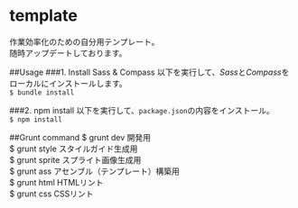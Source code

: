 template
========
作業効率化のための自分用テンプレート。<br>
随時アップデートしております。

##Usage
###1. Install Sass & Compass
以下を実行して、*Sass*と*Compass*をローカルにインストールします。<br>
`$ bundle install`

###2. npm install
以下を実行して、`package.json`の内容をインストール。<br>
`$ npm install`

##Grunt command
$ grunt dev   開発用<br>
$ grunt style   スタイルガイド生成用<br>
$ grunt sprite  スプライト画像生成用<br>
$ grunt ass     アセンブル（テンプレート）構築用<br>
$ grunt html    HTMLリント<br>
$ grunt css     CSSリント